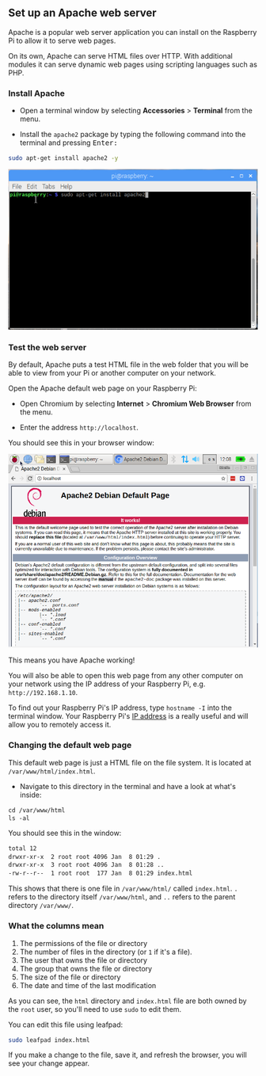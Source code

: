 ## Set up an Apache web server

Apache is a popular web server application you can install on the Raspberry Pi to allow it to serve web pages.

On its own, Apache can serve HTML files over HTTP. With additional modules it can serve dynamic web pages using scripting languages such as PHP.

### Install Apache

+ Open a terminal window by selecting **Accessories** > **Terminal** from the menu.

+ Install the `apache2` package by typing the following command into the terminal and pressing <kbd>Enter<kbd>:

```bash
sudo apt-get install apache2 -y
```

![install apache](images/install_apache.png)

### Test the web server

By default, Apache puts a test HTML file in the web folder that you will be able to view from your Pi or another computer on your network. 

Open the Apache default web page on your Raspberry Pi:

+ Open Chromium by selecting **Internet** > **Chromium Web Browser** from the menu.

+ Enter the address `http://localhost`.

You should see this in your browser window:

![Apache it works](images/apache-it-works.png)

This means you have Apache working!

You will also be able to open this web page from any other computer on your network using the IP address of your Raspberry Pi, e.g. `http://192.168.1.10`.

To find out your Raspberry Pi's IP address, type `hostname -I` into the terminal window.  Your Raspberry Pi's [IP address](https://www.raspberrypi.org/documentation/remote-access/ip-address.md) is a really useful and will allow you to remotely access it.

### Changing the default web page

This default web page is just a HTML file on the file system. It is located at `/var/www/html/index.html`.

- Navigate to this directory in the terminal and have a look at what's inside:

```
cd /var/www/html
ls -al
```

You should see this in the window:

```bash
total 12
drwxr-xr-x  2 root root 4096 Jan  8 01:29 .
drwxr-xr-x  3 root root 4096 Jan  8 01:28 ..
-rw-r--r--  1 root root  177 Jan  8 01:29 index.html
```

This shows that there is one file in `/var/www/html/` called `index.html`. `.` refers to the directory itself `/var/www/html`, and `..` refers to the parent directory `/var/www/`.

### What the columns mean

1. The permissions of the file or directory
1. The number of files in the directory (or `1` if it's a file).
1. The user that owns the file or directory
1. The group that owns the file or directory
1. The size of the file or directory
1. The date and time of the last modification

As you can see, the `html` directory and `index.html` file are both owned by the `root` user, so you'll need to use `sudo` to edit them.

You can edit this file using leafpad:

```bash
sudo leafpad index.html
```

If you make a change to the file, save it, and refresh the browser, you will see your change appear.
